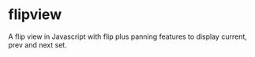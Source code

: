 flipview
========

A flip view in Javascript with flip plus panning features to display current, prev and next set.
